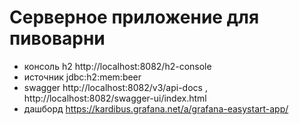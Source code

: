 # Серверное приложение для пивоварни

* консоль h2 http://localhost:8082/h2-console
* источник jdbc:h2:mem:beer
* swagger http://localhost:8082/v3/api-docs , http://localhost:8082/swagger-ui/index.html
* дашборд https://kardibus.grafana.net/a/grafana-easystart-app/